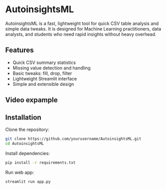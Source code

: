 # AutoinsightsML

AutoinsightsML is a fast, lightweight tool for quick CSV table analysis and simple data tweaks. It is designed for Machine Learning practitioners, data analysts, and students who need rapid insights without heavy overhead.

## Features

- Quick CSV summary statistics
- Missing value detection and handling
- Basic tweaks: fill, drop, filter
- Lightweight Streamlit interface
- Simple and extensible design

## Video expample


## Installation

Clone the repository:

```bash
git clone https://github.com/yourusername/AutoinsightsML.git
cd AutoinsightsML
````

Install dependencies:

```bash
pip install -r requirements.txt
```

Run web app:

```bash
streamlit run app.py
```

